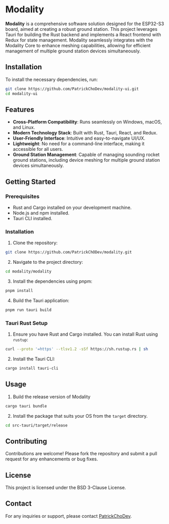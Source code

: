 # Modality

**Modality** is a comprehensive software solution designed for the ESP32-S3 board, aimed at creating a robust ground station. This project leverages Tauri for building the Rust backend and implements a React frontend with Redux for state management. Modality seamlessly integrates with the Modality Core to enhance meshing capabilities, allowing for efficient management of multiple ground station devices simultaneously.

## Installation

To install the necessary dependencies, run:
```sh
git clone https://github.com/PatrickChoDev/modality-ui.git
cd modality-ui
```

## Features

- **Cross-Platform Compatibility**: Runs seamlessly on Windows, macOS, and Linux.
- **Modern Technology Stack**: Built with Rust, Tauri, React, and Redux.
- **User-Friendly Interface**: Intuitive and easy-to-navigate UI/UX.
- **Lightweight**: No need for a command-line interface, making it accessible for all users.
- **Ground Station Management**: Capable of managing sounding rocket ground stations, including device meshing for multiple ground station devices simultaneously.

## Getting Started

### Prerequisites

- Rust and Cargo installed on your development machine.
- Node.js and npm installed.
- Tauri CLI installed.

### Installation

1. Clone the repository:
  ```sh
  git clone https://github.com/PatrickChODev/modality.git
  ```
2. Navigate to the project directory:
  ```sh
  cd modality/modality
  ```
3. Install the dependencies using pnpm:
  ```sh
  pnpm install
  ```
4. Build the Tauri application:
  ```sh
  pnpm run tauri build
  ```

### Tauri Rust Setup

1. Ensure you have Rust and Cargo installed. You can install Rust using `rustup`:
  ```sh
  curl --proto '=https' --tlsv1.2 -sSf https://sh.rustup.rs | sh
  ```
2. Install the Tauri CLI:
  ```sh
  cargo install tauri-cli
  ```

## Usage

1. Build the release version of Modality
  ```sh
  cargo tauri bundle
  ```
2. Install the package that suits your OS from the `target` directory.
  ```sh
  cd src-tauri/target/release
  ```

## Contributing

Contributions are welcome! Please fork the repository and submit a pull request for any enhancements or bug fixes.

## License

This project is licensed under the BSD 3-Clause License.

## Contact

For any inquiries or support, please contact [PatrickChoDev](https://github.com/PatrickChoDev).